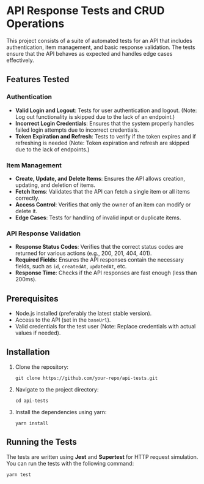 # API Response Tests and CRUD Operations

This project consists of a suite of automated tests for an API that includes authentication, item management, and basic response validation. The tests ensure that the API behaves as expected and handles edge cases effectively.

## Features Tested

### Authentication
- **Valid Login and Logout**: Tests for user authentication and logout. (Note: Log out functionality is skipped due to the lack of an endpoint.)
- **Incorrect Login Credentials**: Ensures that the system properly handles failed login attempts due to incorrect credentials.
- **Token Expiration and Refresh**: Tests to verify if the token expires and if refreshing is needed (Note: Token expiration and refresh are skipped due to the lack of endpoints.)

### Item Management
- **Create, Update, and Delete Items**: Ensures the API allows creation, updating, and deletion of items.
- **Fetch Items**: Validates that the API can fetch a single item or all items correctly.
- **Access Control**: Verifies that only the owner of an item can modify or delete it.
- **Edge Cases**: Tests for handling of invalid input or duplicate items.

### API Response Validation
- **Response Status Codes**: Verifies that the correct status codes are returned for various actions (e.g., 200, 201, 404, 401).
- **Required Fields**: Ensures the API responses contain the necessary fields, such as `id`, `createdAt`, `updatedAt`, etc.
- **Response Time**: Checks if the API responses are fast enough (less than 200ms).

## Prerequisites

- Node.js installed (preferably the latest stable version).
- Access to the API (set in the `baseUrl`).
- Valid credentials for the test user (Note: Replace credentials with actual values if needed).

## Installation

1. Clone the repository:
    ```
    git clone https://github.com/your-repo/api-tests.git
    ```

2. Navigate to the project directory:
    ```
    cd api-tests
    ```

3. Install the dependencies using yarn:
    ```
    yarn install
    ```

## Running the Tests

The tests are written using **Jest** and **Supertest** for HTTP request simulation. You can run the tests with the following command:

```bash
yarn test
